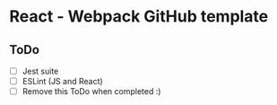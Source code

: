 # React - Webpack GitHub template

## ToDo
- [ ] Jest suite
- [ ] ESLint (JS and React)
- [ ] Remove this ToDo when completed :)
